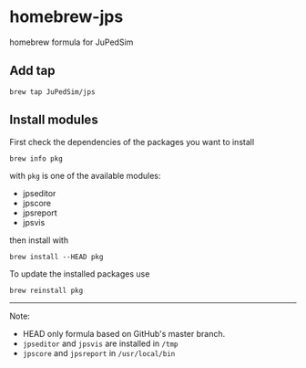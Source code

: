 # homebrew-jps
homebrew formula for JuPedSim

## Add tap
```shell
brew tap JuPedSim/jps
```

## Install modules

First check the dependencies of the packages you want to install

```shell
brew info pkg
```

with `pkg` is one of the available modules:

- jpseditor
- jpscore
- jpsreport
- jpsvis


then install with

```shell
brew install --HEAD pkg
```

To update the installed packages use

```shell
brew reinstall pkg
```

----

Note:

- HEAD only formula based on GitHub's master branch.
- `jpseditor` and `jpsvis` are installed in `/tmp`
- `jpscore` and `jpsreport` in `/usr/local/bin`
